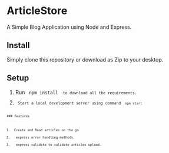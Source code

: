 # ArticleStore
A Simple Blog Application using Node and Express.
## Install
Simply clone this repository or download as Zip  to your desktop.
## Setup
<ol>
  <li>Run <code> npm install <code> to download all the requirements.
   <li> Start a local development server using command <code> npm start <code>
</ol>
### Features
<ol>
  <li> Create and Read articles on the go
  <li>  express error handling methods.
   <li>  express validate to validate articles upload.
</ol>
